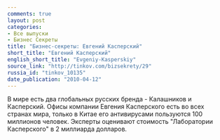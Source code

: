 ```yaml
---
comments: true
layout: post
categories:
- Все выпуски
- Бизнес Секреты
title: "Бизнес-секреты: Евгений Касперский"
short_title: "Евгений Касперский"
english_short_title: "Evgeniy-Kasperskiy"
source_link: "http://tinkov.com/bizsekrety/29"
russia_id: "tinkov_10135"
date_publication: "2010-04-12"
---
```

В мире есть два глобальных русских бренда - Калашников и Касперский. Офисы компании Евгения Касперского есть во всех странах мира, только в Китае его антивирусами пользуются 100 миллионов человек. Эксперты оценивают стоимость "Лаборатории Касперского" в 2 миллиарда долларов.
